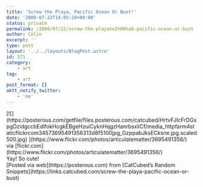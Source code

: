 ```yaml
---
title: 'Screw the Playa, Pacific Ocean Or Bust!'
date: '2009-07-22T14:05:20+00:00'
status: private
permalink: /2009/07/22/screw-the-playa%e2%80%a6-pacific-ocean-or-bust
author: Colin
excerpt: ''
type: post
layout: '../../layouts/BlogPost.astro'
id: 571
category:
    - art
tag:
    - art
post_format: []
aktt_notify_twitter:
    - 'no'
---
```

<div class="posterous_bookmarklet_entry"> [![](https://posterous.com/getfile/files.posterous.com/catcubed/HrtvFJIcFrDGspgDzidgccbEdlfokHcgkEBgeHzuiCyknHqgzHanrbsxliCf/media_httpfarm4staticflickrcom34573695491356313d8f5100jpg_GzppabJksECksne.jpg.scaled500.jpg) ](https://www.flickr.com/photos/articulatematter/3695491356/)<div class="posterous_quote_citation">via [flickr.com](https://www.flickr.com/photos/articulatematter/3695491356/)</div>Yay! So cute!

</div> [Posted via web](https://posterous.com) from [CatCubed’s Random Snippets](https://links.catcubed.com/screw-the-playa-pacific-ocean-or-bust)